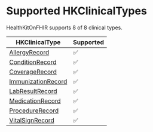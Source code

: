 # Supported HKClinicalTypes
<!--
                  
This source file is part of the HealthKitOnFHIR open source project

SPDX-FileCopyrightText: 2022 Stanford University and the project authors (see CONTRIBUTORS.md)

SPDX-License-Identifier: MIT
             
-->

HealthKitOnFHIR supports 8 of 8 clinical types.

|HKClinicalType|Supported|
|----|----|
|[AllergyRecord](https://developer.apple.com/documentation/healthkit/HKClinicalTypeIdentifierAllergyRecord)|✅|
|[ConditionRecord](https://developer.apple.com/documentation/healthkit/HKClinicalTypeIdentifierConditionRecord)|✅|
|[CoverageRecord](https://developer.apple.com/documentation/healthkit/HKClinicalTypeIdentifierCoverageRecord)|✅|
|[ImmunizationRecord](https://developer.apple.com/documentation/healthkit/HKClinicalTypeIdentifierImmunizationRecord)|✅|
|[LabResultRecord](https://developer.apple.com/documentation/healthkit/HKClinicalTypeIdentifierLabResultRecord)|✅|
|[MedicationRecord](https://developer.apple.com/documentation/healthkit/HKClinicalTypeIdentifierMedicationRecord)|✅|
|[ProcedureRecord](https://developer.apple.com/documentation/healthkit/HKClinicalTypeIdentifierProcedureRecord)|✅|
|[VitalSignRecord](https://developer.apple.com/documentation/healthkit/HKClinicalTypeIdentifierVitalSignRecord)|✅|
